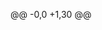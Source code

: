 @@ -0,0 +1,30 @@
<script>
    // Set the date we're counting down to
    var countDownDate = new Date("May 28, 2025 00:00:00").getTime();

    // Update the countdown every 1 second
    var x = setInterval(function () {

        // Get the current date and time
        var now = new Date().getTime();

        // Calculate the remaining time
        var distance = countDownDate - now;

        // Calculate days, hours, minutes, and seconds
        var days = Math.floor(distance / (1000 * 60 * 60 * 24));
        var hours = Math.floor((distance % (1000 * 60 * 60 * 24)) / (1000 * 60 * 60));
        var minutes = Math.floor((distance % (1000 * 60 * 60)) / (1000 * 60));
        var seconds = Math.floor((distance % (1000 * 60)) / 1000);

        // Display the countdown
        document.getElementById("countdown").innerHTML = days + "d " + hours + "h "
            + minutes + "m " + seconds + "s ";

        // If the countdown is over, display a message
        if (distance < 0) {
            clearInterval(x);
            document.getElementById("countdown").innerHTML = "EXPIRED";
        }
    }, 1000);
</script>
